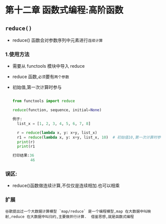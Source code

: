 # 第十二章 函数式编程:高阶函数

## `reduce()`

- reduce() 函数会对参数序列中元素进行`连续计算`

### 1.使用方法

- 需要从 functools 模块中导入 reduce
- reduce 函数,`必须`要有`两个参数`
- 初始值,第一次计算时参与

  ```py

  from functools import reduce

  reduce(function, sequence, initial=None)

  ```

  ```py
  例子:
    list_x = [1, 2, 3, 4, 5, 6, 7, 8]

    r = reduce(lambda x, y: x+y, list_x)
    r1 = reduce(lambda x, y: x+y, list_x, 10)  # 初始值10,第一次计算时参
    print(r)
    print(r1

  ```

  ```py
  打印结果:36
          46
  ```

### 误区:

- reduce()函数做连续计算,不仅仅是连续相加.也可以相乘

### 扩展

    谷歌提出过一个大数据计算模型 `map/reduce` 是一个编程模型,map 在大数据中叫映射,reduce 在大数据中叫归约,主要做并行计算.  借鉴思想,就是函数式编程
